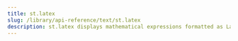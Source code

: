 ```yaml
---
title: st.latex
slug: /library/api-reference/text/st.latex
description: st.latex displays mathematical expressions formatted as LaTeX.
---
```


<Autofunction function="streamlit.latex" />
